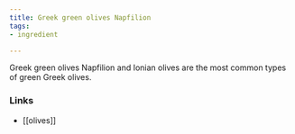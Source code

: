 ```yaml
---
title: Greek green olives Napfilion
tags:
- ingredient

---
```

Greek green olives Napfilion and Ionian olives are the most common types of green Greek olives.

### Links

* [[olives]]

